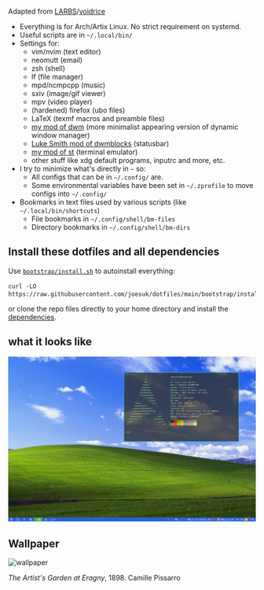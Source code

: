 Adapted from [LARBS](https://larbs.xyz)/[voidrice](https://github.com/LukeSmithxyz/voidrice)

- Everything is for Arch/Artix Linux. No strict requirement on systemd.
- Useful scripts are in `~/.local/bin/`
- Settings for:
	- vim/nvim (text editor)
	- neomutt (email)
	- zsh (shell)
	- lf (file manager)
	- mpd/ncmpcpp (music)
	- sxiv (image/gif viewer)
	- mpv (video player)
	- (hardened) firefox (ubo files)
	- LaTeX (texmf macros and preamble files)
	- [my mod of dwm](https://github.com/joesuk/dwm) (more minimalist appearing version of dynamic window manager)
	- [Luke Smith mod of dwmblocks](https://github.com/lukesmithxyz/dwmblocks) (statusbar)
	- [my mod of st](https://github.com/lukesmithxyz/st) (terminal emulator)
	- other stuff like xdg default programs, inputrc and more, etc.
- I try to minimize what's directly in `~` so:
	- All configs that can be in `~/.config/` are.
	- Some environmental variables have been set in `~/.zprofile` to move configs into `~/.config/`
- Bookmarks in text files used by various scripts (like `~/.local/bin/shortcuts`)
	- File bookmarks in `~/.config/shell/bm-files`
	- Directory bookmarks in `~/.config/shell/bm-dirs`

## Install these dotfiles and all dependencies

Use [`bootstrap/install.sh`](https://github.com/joesuk/dotfiles/blob/main/bootstrap/install.sh) to autoinstall everything:

```
curl -LO https://raw.githubusercontent.com/joesuk/dotfiles/main/bootstrap/install.sh
```
or clone the repo files directly to your home directory and install the
[dependencies](https://github.com/joesuk/dotfiles/blob/main/bootstrap/progs.csv).

## what it looks like

![neofetch](/.local/share/neofetch.png)

## Wallpaper

![wallpaper](/.local/share/the_artists_garden_at_eragny_1970_17_54.jpg)

_The Artist's Garden at Eragny_, 1898. Camille Pissarro
